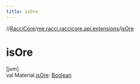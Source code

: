 ```yaml
---
title: isOre
---
```

//[RacciCore](../../index.html)/[me.racci.raccicore.api.extensions](index.html)/[isOre](is-ore.html)



# isOre



[jvm]\
val Material.[isOre](is-ore.html): [Boolean](https://kotlinlang.org/api/latest/jvm/stdlib/kotlin/-boolean/index.html)




